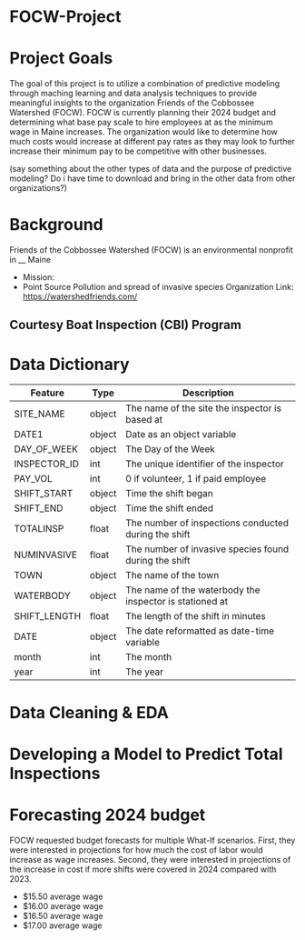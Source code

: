 # FOCW-Project


# Project Goals
The goal of this project is to utilize a combination of predictive modeling through maching learning and data analysis techniques to provide meaningful insights to the organization Friends of the Cobbossee Watershed (FOCW). FOCW is currently planning their 2024 budget and determining what base pay scale to hire employees at as the minimum wage in Maine increases. The organization would like to determine how much costs would increase at different pay rates as they may look to further increase their minimum pay to be competitive with other businesses. 

(say something about the other types of data and the purpose of predictive modeling? Do i have time to download and bring in the other data from other organizations?)

# Background
Friends of the Cobbossee Watershed (FOCW) is an environmental nonprofit in __ Maine
- Mission:
- Point Source Pollution and spread of invasive species
Organization Link: https://watershedfriends.com/


## Courtesy Boat Inspection (CBI) Program



# Data Dictionary
|Feature|Type|Description|
|---|---|---|
|SITE_NAME|object|The name of the site the inspector is based at| 
|DATE1|object|Date as an object variable| 
|DAY_OF_WEEK|object|The Day of the Week| 
|INSPECTOR_ID|int|The unique identifier of the inspector| 
|PAY_VOL|int|0 if volunteer, 1 if paid employee| 
|SHIFT_START|object|Time the shift began| 
|SHIFT_END|object|Time the shift ended| 
|TOTALINSP|float|The number of inspections conducted during the shift| 
|NUMINVASIVE|float|The number of invasive species found during the shift| 
|TOWN|object|The name of the town| 
|WATERBODY|object|The name of the waterbody the inspector is stationed at| 
|SHIFT_LENGTH|float|The length of the shift in minutes| 
|DATE|object|The date reformatted as date-time variable| 
|month|int|The month| 
|year|int|The year| 


# Data Cleaning & EDA


# Developing a Model to Predict Total Inspections

# Forecasting 2024 budget 
FOCW requested budget forecasts for multiple What-If scenarios. First, they were interested in projections for how much the cost of labor would increase as wage increases. Second, they were interested in projections of the increase in cost if more shifts were covered in 2024 compared with 2023. 
- $15.50 average wage
- $16.00 average wage
- $16.50 average wage
- $17.00 average wage




